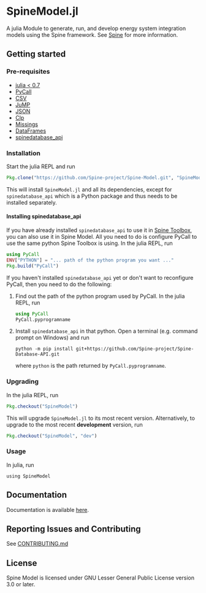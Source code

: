 # SpineModel.jl

A julia Module to generate, run, and develop energy system integration models using the Spine framework.
See [Spine](http://www.spine-model.org/) for more information.

## Getting started

### Pre-requisites

- [julia < 0.7](https://julialang.org/)
- [PyCall](https://github.com/JuliaPy/PyCall.jl)
- [CSV](https://github.com/JuliaData/CSV.jl)
- [JuMP](https://github.com/JuliaOpt/JuMP.jl)
- [JSON](https://github.com/JuliaIO/JSON.jl)
- [Clp](https://github.com/JuliaOpt/Clp.jl)
- [Missings](https://github.com/JuliaData/Missings.jl)
- [DataFrames](https://github.com/JuliaData/DataFrames.jl)
- [spinedatabase_api](https://github.com/Spine-project/Spine-Database-API)

### Installation

Start the julia REPL and run

```julia
Pkg.clone("https://github.com/Spine-project/Spine-Model.git", "SpineModel")
```

This will install `SpineModel.jl` and all its dependencies, except for `spinedatabase_api` which is
a Python package and thus needs to be installed separately.

#### Installing spinedatabase_api

If you have already installed `spinedatabase_api` to use it in [Spine Toolbox](https://github.com/Spine-project/Spine-toolbox), you can also use it in Spine Model.
All you need to do is configure PyCall to use the same python Spine Toolbox is using. In the julia REPL, run

```julia
using PyCall
ENV["PYTHON"] = "... path of the python program you want ..."
Pkg.build("PyCall")
```

If you haven't installed `spinedatabase_api` yet or don't want to reconfigure PyCall, then you need to do the following:

1. Find out the path of the python program used by PyCall. In the julia REPL, run

   ```julia
   using PyCall
   PyCall.pyprogramname
   ```
2. Install `spinedatabase_api` in that python. Open a terminal (e.g. command prompt
   on Windows) and run
   ```
   python -m pip install git+https://github.com/Spine-project/Spine-Database-API.git
   ```

   where `python` is the path returned by `PyCall.pyprogramname`.

### Upgrading

In the julia REPL, run

```julia
Pkg.checkout("SpineModel")
```

This will upgrade `SpineModel.jl` to its most recent version.
Alternatively, to upgrade to the most recent **development** version, run

```julia
Pkg.checkout("SpineModel", "dev")
```

### Usage

In julia, run

```
using SpineModel
```

## Documentation

Documentation is available [here](docs/build/index.md).

## Reporting Issues and Contributing

See [CONTRIBUTING.md](CONTRIBUTING.md)

## License

Spine Model is licensed under GNU Lesser General Public License version 3.0 or later.
